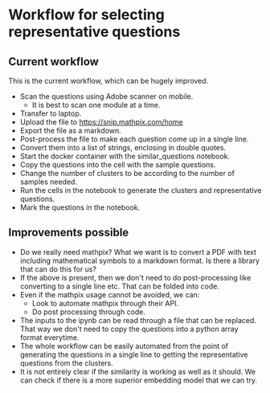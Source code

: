 # Workflow for selecting representative questions

## Current workflow
This is the current workflow, which can be hugely improved.

* Scan the questions using Adobe scanner on mobile.
   * It is best to scan one module at a time.
* Transfer to laptop.
* Upload the file to https://snip.mathpix.com/home
* Export the file as a markdown.
* Post-process the file to make each question come up in a single line.
* Convert them into a list of strings, enclosing in double quotes.
* Start the docker container with the similar_questions notebook.
* Copy the questions into the cell with the sample questions.
* Change the number of clusters to be according to the number of samples needed.
* Run the cells in the notebook to generate the clusters and representative questions.
* Mark the questions in the notebook.

## Improvements possible

* Do we really need mathpix? What we want is to convert a PDF with text including mathematical symbols to a markdown format. Is there a library that can do this for us?
* If the above is present, then we don't need to do post-processing like converting to a single line etc. That can be folded into code.
* Even if the mathpix usage cannot be avoided, we can:
   * Look to automate mathpix through their API.
   * Do post processing through code.
* The inputs to the ipynb can be read through a file that can be replaced. That way we don't need to copy the questions into a python array format everytime.
* The whole workflow can be easily automated from the point of generating the questions in a single line to getting the representative questions from the clusters.
* It is not entirely clear if the similarity is working as well as it should. We can check if there is a more superior embedding model that we can try.
